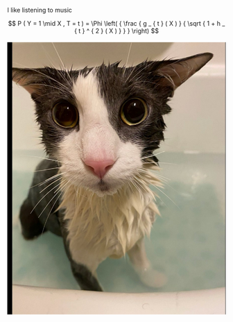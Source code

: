 I like listening to music  

$$
P ( Y = 1 \mid X , T = t ) = \Phi \left( { \frac { g _ { t } ( X ) } { \sqrt { 1 + h _ { t } ^ { 2 } ( X ) } } } \right)
$$  

![](images/adac7b071d8852e631b0a747a19cc1416929dba6e3aecceed75636e671ec867e.jpg)  